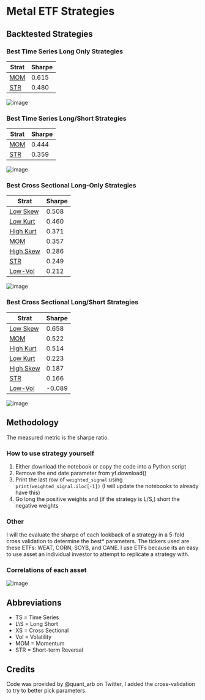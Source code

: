 # Metal ETF Strategies

## Backtested Strategies

### Best Time Series Long Only Strategies

| Strat | Sharpe |
|-------|--------|
| [MOM][1]   | 0.615  |
| [STR][2]   | 0.480  |

![image](https://github.com/replacementAI/A-Backtest-A-Day/assets/55959390/728aed15-53d2-49c2-82c1-204f4f5488fe)

### Best Time Series Long/Short Strategies

| Strat | Sharpe |
|-------|--------|
| [MOM][3]   | 0.444  |
| [STR][4]   | 0.359  |

![image](https://github.com/replacementAI/A-Backtest-A-Day/assets/55959390/1ae5e4fc-28c6-447b-831c-6522d3ae8d70)

### Best Cross Sectional Long-Only Strategies

| Strat          | Sharpe |
|----------------|--------|
| [Low Skew][5]  | 0.508  |
| [Low Kurt][6]  | 0.460  |
| [High Kurt][7] | 0.371  |
| [MOM][8]       | 0.357  |
| [High Skew][9] | 0.286  |
| [STR][10]      | 0.249  |
| [Low-Vol][11]  | 0.212  |

![image](https://github.com/replacementAI/A-Backtest-A-Day/assets/55959390/244a42a6-fbea-4b44-95f9-4b8b9942eb54)

### Best Cross Sectional Long/Short Strategies

| Strat           | Sharpe |
|-----------------|--------|
| [Low Skew][12]  | 0.658  |
| [MOM][13]       | 0.522  |
| [High Kurt][14] | 0.514  |
| [Low Kurt][15]  | 0.223  |
| [High Skew][16] | 0.187  |
| [STR][17]       | 0.166  |
| [Low-Vol][18]   | -0.089 |

![image](https://github.com/replacementAI/A-Backtest-A-Day/assets/55959390/bebc2b6f-837e-4dcb-88cf-81813b3db22b)

## Methodology
The measured metric is the sharpe ratio.
### How to use strategy yourself
1. Either download the notebook or copy the code into a Python script
2. Remove the end date parameter from yf.download()
3. Print the last row of ```weighted_signal``` using ```print(weighted_signal.iloc[-1])``` (I will update the notebooks to already have this)
4. Go long the positive weights and (if the strategy is L/S,) short the negative weights
### Other
I will the evaluate the sharpe of each lookback of a strategy in a 5-fold cross validation to determine the best* parameters. The tickers used are these ETFs: WEAT, CORN, SOYB, and CANE. I use ETFs because its an easy to use asset an individual investor to attempt to replicate a strategy with.
### Correlations of each asset
![image](https://github.com/replacementAI/A-Backtest-A-Day/assets/55959390/def50a65-cdd8-472b-bdd6-81a2497d9953)

## Abbreviations
- TS = Time Series
- L\S = Long Short
- XS = Cross Sectional
- Vol = Volatility
- MOM = Momentum
- STR = Short-term Reversal

## Credits
Code was provided by @quant_arb on Twitter, I added the cross-validation to try to better pick parameters.

[1]: <https://github.com/replacementAI/A-Backtest-A-Day/blob/main/Metal/TS%20Long-Only%20MOM.ipynb>
[2]: <https://github.com/replacementAI/A-Backtest-A-Day/blob/main/Metal/TS%20Long-Only%20STR.ipynb>
[3]: <https://github.com/replacementAI/A-Backtest-A-Day/blob/main/Metal/TS%20L%5CS%20MOM.ipynb>
[4]: <https://github.com/replacementAI/A-Backtest-A-Day/blob/main/Metal/TS%20L%5CS%20STR.ipynb>
[5]: <https://github.com/replacementAI/A-Backtest-A-Day/blob/main/Metal/XS%20Long-Only%20Low%20Skew.ipynb>
[6]: <https://github.com/replacementAI/A-Backtest-A-Day/blob/main/Metal/XS%20Long-Only%20Low%20Kurt.ipynb>
[7]: <https://github.com/replacementAI/A-Backtest-A-Day/blob/main/Metal/XS%20Long-Only%20High%20Kurt.ipynb>
[8]: <https://github.com/replacementAI/A-Backtest-A-Day/blob/main/Metal/XS%20Long-Only%20MOM.ipynb>
[9]: <https://github.com/replacementAI/A-Backtest-A-Day/blob/main/Metal/XS%20Long-Only%20High%20Skew.ipynb>
[10]: <https://github.com/replacementAI/A-Backtest-A-Day/blob/main/Metal/XS%20Long-Only%20STR.ipynb>
[11]: <https://github.com/replacementAI/A-Backtest-A-Day/blob/main/Metal/XS%20Long-Only%20Low-Vol.ipynb>
[12]: <https://github.com/replacementAI/A-Backtest-A-Day/blob/main/Metal/XS%20L%5CS%20Low%20Skew.ipynb>
[13]: <https://github.com/replacementAI/A-Backtest-A-Day/blob/main/Metal/XS%20L%5CS%20MOM.ipynb>
[14]: <https://github.com/replacementAI/A-Backtest-A-Day/blob/main/Metal/XS%20L%5CS%20High%20Kurt.ipynb>
[15]: <https://github.com/replacementAI/A-Backtest-A-Day/blob/main/Metal/XS%20L%5CS%20Low%20Kurt.ipynb>
[16]: <https://github.com/replacementAI/A-Backtest-A-Day/blob/main/Metal/XS%20L%5CS%20High%20Skew.ipynb>
[17]: <https://github.com/replacementAI/A-Backtest-A-Day/blob/main/Metal/XS%20L%5CS%20STR.ipynb>
[18]: <https://github.com/replacementAI/A-Backtest-A-Day/blob/main/Metal/XS%20L%5CS%20Low-Vol.ipynb>
